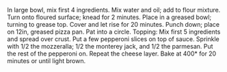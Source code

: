 In large bowl, mix first 4 ingredients.
Mix water and oil; add to flour mixture.
Turn onto floured surface; knead for 2 minutes.
Place in a greased bowl; turning to grease top.
Cover and let rise for 20 minutes.
Punch down; place on 12in, greased pizza pan.
Pat into a circle.
Topping: Mix first 5 ingredients and spread over crust.
Put a few pepperoni slices on top of sauce.
Sprinkle with 1/2 the mozzeralla; 1/2 the monterey jack, and 1/2 the parmesan.
Put the rest of the pepperoni on.
Repeat the cheese layer.
Bake at 400* for 20 minutes or until light brown.
